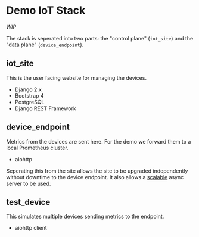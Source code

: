 # Demo IoT Stack

*WIP*

The stack is seperated into two parts: the "control plane" (`iot_site`) and the "data plane" (`device_endpoint`).


## iot_site

This is the user facing website for managing the devices.

* Django 2.x
* Bootstrap 4
* PostgreSQL
* Django REST Framework


## device_endpoint

Metrics from the devices are sent here. For the demo we forward them to a local Prometheus cluster.

* aiohttp

Seperating this from the site allows the site to be upgraded independently without downtime to the device endpoint. It also allows a [scalable](https://en.wikipedia.org/wiki/C10k_problem) async server to be used.


## test_device

This simulates multiple devices sending metrics to the endpoint.

* aiohttp client

